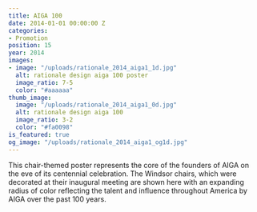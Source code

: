 ```yaml
---
title: AIGA 100
date: 2014-01-01 00:00:00 Z
categories:
- Promotion
position: 15
year: 2014
images:
- image: "/uploads/rationale_2014_aiga1_1d.jpg"
  alt: rationale design aiga 100 poster
  image_ratio: 7-5
  color: "#aaaaaa"
thumb_image:
  image: "/uploads/rationale_2014_aiga1_0d.jpg"
  alt: rationale design aiga 100
  image_ratio: 3-2
  color: "#fa0098"
is_featured: true
og_image: "/uploads/rationale_2014_aiga1_og1d.jpg"
---
```


This chair-themed poster represents the core of the founders of AIGA on the eve of its centennial celebration. The Windsor chairs, which were decorated at their inaugural meeting are shown here with an expanding radius of color reflecting the talent and influence throughout America by AIGA over the past 100 years.